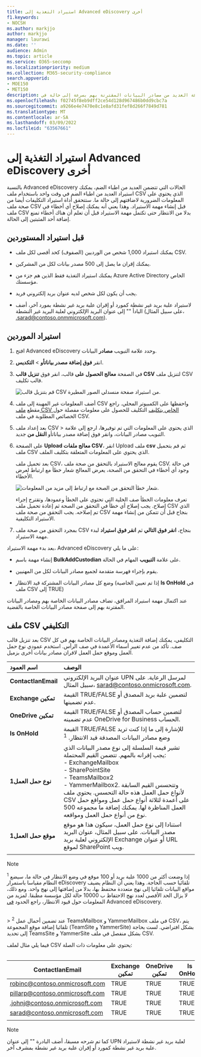 ```yaml
---
title: استيراد التغذية إلى Advanced eDiscovery أخرى
f1.keywords:
- NOCSH
ms.author: markjjo
author: markjjo
manager: laurawi
ms.date: ''
audience: Admin
ms.topic: article
ms.service: O365-seccomp
ms.localizationpriority: medium
ms.collection: M365-security-compliance
search.appverid:
- MOE150
- MET150
description: استخدم أداة الاستيراد المجمع لإضافة العديد من مصادر البيانات المقترنة بهم بسرعة إلى حالة في Advanced eDiscovery.
ms.openlocfilehash: f02745f8eb9dff2ce54d128d967486b0dd9cbc7a
ms.sourcegitcommit: a9266e4e7470e8c1e8afd31fef8d266f7849d781
ms.translationtype: MT
ms.contentlocale: ar-SA
ms.lasthandoff: 03/09/2022
ms.locfileid: "63567661"
---
```

# <a name="import-custodians-to-an-advanced-ediscovery-case"></a>استيراد التغذية إلى Advanced eDiscovery أخرى

بالنسبة Advanced eDiscovery الحالات التي تتضمن العديد من اطباء الضم، يمكنك استيراد العديد من اطباء الضم في وقت واحد باستخدام ملف CSV الذي يحتوي على المعلومات الضرورية لاضافتهم إلى حالة ما. ستتحقق أداة استيراد التكليفات أيضا من صحة ملف CSV قبل إنشاء مهمة الاستيراد. وهذا يعني أنه يمكنك إصلاح أي أخطاء في ملف CSV بدلا من الانتظار حتى تكتمل مهمة الاستيراد قبل أن تعلم أن هناك أخطاء تمنع إضافة أحد المثبتين إلى الحالة.

## <a name="before-you-import-custodians"></a>قبل استيراد المستوردين

- يمكنك استيراد 1,000 شخص من الورديين (الصفوف) كحد أقصى لكل ملف CSV.

- يمكنك إقران ما يصل إلى 500 مصدر بيانات لكل من المشركين.  

- يمكنك استيراد التغذية فقط الذين هم جزء من Azure Active Directory الخاص مؤسستك.

- يجب أن يكون لكل شخص لديه عنوان بريد إلكتروني فريد.

- لاستيراد علبة بريد غير نشطة كمورد أو إقران علبة بريد غير نشطة بمورد آخر، أضف البادأ "" إلى عنوان البريد الإلكتروني لعلبة البريد غير النشطة (على سبيل المثال، .sarad@contoso.onmmicrosoft.com).

## <a name="import-custodians"></a>استيراد الموردين

1. افتح Advanced eDiscovery وحدد علامة التبويب **مصادر** البيانات.

2. انقر **فوق إضافة مصدر بياناتأو** >  **التكديس**.

3. في الصفحة **معالج الحصول على** قالب، انقر فوق **تنزيل قالب CSV** لتنزيل ملف CSV قالب تكليف.

   ![قم بتنزيل قالب CSV من استيراد صفحة منسدلي الصور المطيرة.](../media/ImportCustodians1.png)

4. أضف المعلومات غير المهينة إلى ملف CSV واحفظها على الكمبيوتر المحلي. راجع مقطع [ملف CSV الخاص بتكليف](#custodian-csv-file) التكليف للحصول على معلومات مفصلة حول الخصائص المطلوبة في ملف CSV.

5. بعد إعداد ملف CSV  >  الذي يحتوي على المعلومات التي تم توفيرها، ارجع إلى علامة التبويب  مصادر البيانات، وانقر فوق إضافة مصدر بياناتأو **النقل من** جديد.

6. على الصفحة **Upload معالج ملفات CSV**، انقر Upload ملف **csv** ثم قم بتحميل ملف CSV الذي يحتوي على المعلومات المتعلقة بتكليف الملف.

   بعد تحميل ملف CSV، يقوم معالج الاستيراد بالتحقق من صحة ملف CSV. في حالة وجود أي أخطاء في التحقق من الصحة، يعرض المعالج شعار خطأ مع ارتباط لعرض الأخطاء.

   ![شعار خطأ التحقق من الصحة مع ارتباط إلى مزيد من المعلومات.](../media/ImportCustodians2.png)

   تعرف معلومات الخطأ صف الخلية التي تحتوي على الخطأ وعمودها، وتقترح إجراء إصلاح. يجب إصلاح أي خطأ في التحقق من الصحة ثم إعادة تحميل ملف CSV الذي تم إصلاحه. يجب التحقق من صحة ملف CSV بنجاح قبل أن تتمكن من إنشاء مهمة الاستيراد التكليفية.

7. بمجرد التحقق من صحة ملف CSV بنجاح، **انقر فوق التالي** ثم **انقر فوق استيراد** لبدء مهمة الاستيراد.

بعد بدء مهمة الاستيراد، Advanced eDiscovery على ما يلي:

- إنشاء مهمة باسم **BulkAddCustodian** على علامة **التبويب** المهام في الحالة.

- يقوم بإجراء فهرسة متقدمة لجميع مصادر البيانات لكل من المهنيين.

- وضع كل مصادر البيانات المشتركة قيد الانتظار (إذا تم تعيين الخاصية **Is OnHold** في ملف CSV إلى TRUE)

عند اكتمال مهمة استيراد المرافق، تضاف مصادر البيانات الخاصة بهم ومصادر البيانات المقترنة بهم إلى صفحة مصادر البيانات الخاصة بالقضية.

## <a name="custodian-csv-file"></a>ملف CSV التكليفي

بعد تنزيل قالب CSV التكليفي، يمكنك إضافة التغذية ومصادر البيانات الخاصة بهم في كل صف. تأكد من عدم تغيير أسماء الأعمدة في صف الرأس. استخدم عمودي نوع حمل العمل وموقع حمل العمل لاقران مصادر بيانات أخرى بزميل.

| اسم العمود|الوصف|
|:------- |:------------------------------------------------------------|
|**ContactIanEmail**     |عنوان البريد الإلكتروني UPN لمرسل الرعاية. على سبيل المثال، sarad@contoso.onmicrosoft.com.           |
|**Exchange تمكين** | القيمة TRUE/FALSE لتضمين علبة بريد المصدق أو عدم تضمينها.      |
|**OneDrive تمكين** | القيمة TRUE/FALSE لتضمين حساب المصدق أو عدم تضمينه OneDrive for Business الحساب. |
|**Is OnHold**        | القيمة TRUE/FALSE للإشارة إلى ما إذا كنت تريد وضع مصادر البيانات المصدقة قيد الانتظار. <sup>1</sup>     |
|**نوع حمل العمل1**         |تشير قيمة السلسلة إلى نوع مصدر البيانات الذي يجب إقرانه بالمهم. تتضمن القيم المحتملة: <br/>- ExchangeMailbox<br/> - SharePointSite<br/>- TeamsMailbox2<sup></sup><br/>- YammerMailbox2.<sup></sup> وتتحسس القيم السابقة لأنواع حمل العمل هذه حالة التحسس. يحتوي ملف CSV على أعمدة لثلاثة أنواع حمل عمل ومواقع حمل العمل المناظرة لها. يمكنك إضافة ما مجموعه 500 نوع من أنواع حمل العمل ومواقعه.|
|**موقع حمل العمل1**     | استنادا إلى نوع حمل العمل، سيكون هذا هو موقع مصدر البيانات. على سبيل المثال، عنوان البريد الإلكتروني لعلبة بريد Exchange أو عنوان URL لموقع SharePoint ويب. |
|||

> [!NOTE]
> <sup>1</sup> إذا وضعت أكثر من 1000 علبة بريد أو 100 موقع في وضع الانتظار في حالة ما، سيضع النظام مقياسا باستمرار eDiscovery تلقائيا حسب الحاجة. وهذا يعني أن النظام يضيف مواقع البيانات تلقائيا إلى نهج متعددة محتفظ بها، بدلا من إضافتها إلى نهج واحد. ومع ذلك، لا يزال الحد الأقصى لعدد نهج الاحتفاظ ب 10000 حالة لكل مؤسسة مطبقا. لمزيد من المعلومات حول قيود الانتظار، راجع الحدود [في](limits-ediscovery20.md#hold-limits) Advanced eDiscovery.
<br>
> <sup>2</sup> عند تضمين أحمال عمل TeamsMailbox و YammerMailbox في ملف CSV، يتم تلقائيا إضافة موقع المجموعة (TeamSite و YammerSite) بشكل افتراضي. لست بحاجة إلى تحديد TeamsSite و YammerSite بشكل منفصل في ملف CSV.

فيما يلي مثال لملف CSV يحتوي على معلومات ذات الصلة:<br/><br/>

|ContactIanEmail      | Exchange تمكين | OneDrive تمكين | Is OnHold | نوع حمل العمل1 | موقع حمل العمل1             |
| ----------------- | ---------------- | ---------------- | --------- | -------------- | ------------------------------ |
|robinc@contoso.onmicrosoft.com | TRUE             | TRUE             | TRUE      | SharePointSite | https://contoso.sharepoint.com |
|pillarp@contoso.onmicrosoft.com | TRUE             | TRUE             | TRUE      | |  |
|.johnj@contoso.onmicrosoft.com|TRUE|TRUE|TRUE||
|sarad@contoso.onmicrosoft.com|TRUE|TRUE|TRUE|ExchangeMailbox|.saradavis@contoso.onmicrosoft.com
||||||

> [!NOTE]
> كما تم شرحه مسبقا، أضف البادرة "" إلى عنوان UPN لعلبة بريد غير نشطة لاستيراد علبة بريد غير نشطة كمورد أو إقران علبة بريد غير نشطة بمشرف آخر.
